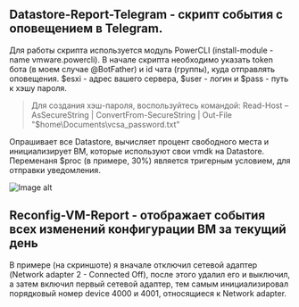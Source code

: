 ## Datastore-Report-Telegram - скрипт события с оповещением в Telegram.
Для работы скрипта используется модуль PowerCLI (install-module -name vmware.powercli). В начале скрипта необходимо указать token бота (в моем случае @BotFather) и id чата (группы), куда отправлять оповещения. $esxi - адрес вашего сервера, $user - логин и $pass - путь к хэшу пароля.
> Для создания хэш-пароля, воспользуйтесь командой: Read-Host –AsSecureString | ConvertFrom-SecureString | Out-File "$home\Documents\vcsa_password.txt"

Опрашивает все Datastore, вычисляет процент свободного места и инициализирует ВМ, которые используют свои vmdk на Datastore. Переменаня $proc (в примере, 30%) является тригерным условием, для отправки уведомления.

![Image alt](https://github.com/Lifailon/VMWare-Report-Telegram/blob/rsa/Report.jpg)

## Reconfig-VM-Report - отображает события всех изменений конфигурации ВМ за текущий день
В примере (на скриншоте) я вначале отключил сетевой адаптер (Network adapter 2 - Connected Off), после этого удалил его и выключил, а затем включил первый сетевой адаптер, тем самым инициализировал порядковый номер device 4000 и 4001, относящиеся к Network adapter.
